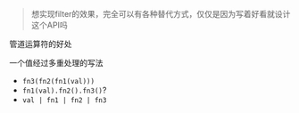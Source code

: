 > 想实现filter的效果，完全可以有各种替代方式，仅仅是因为写着好看就设计这个API吗

管道运算符的好处

一个值经过多重处理的写法
- `fn3(fn2(fn1(val)))`
- `fn1(val).fn2().fn3()`?
- `val | fn1 | fn2 | fn3`